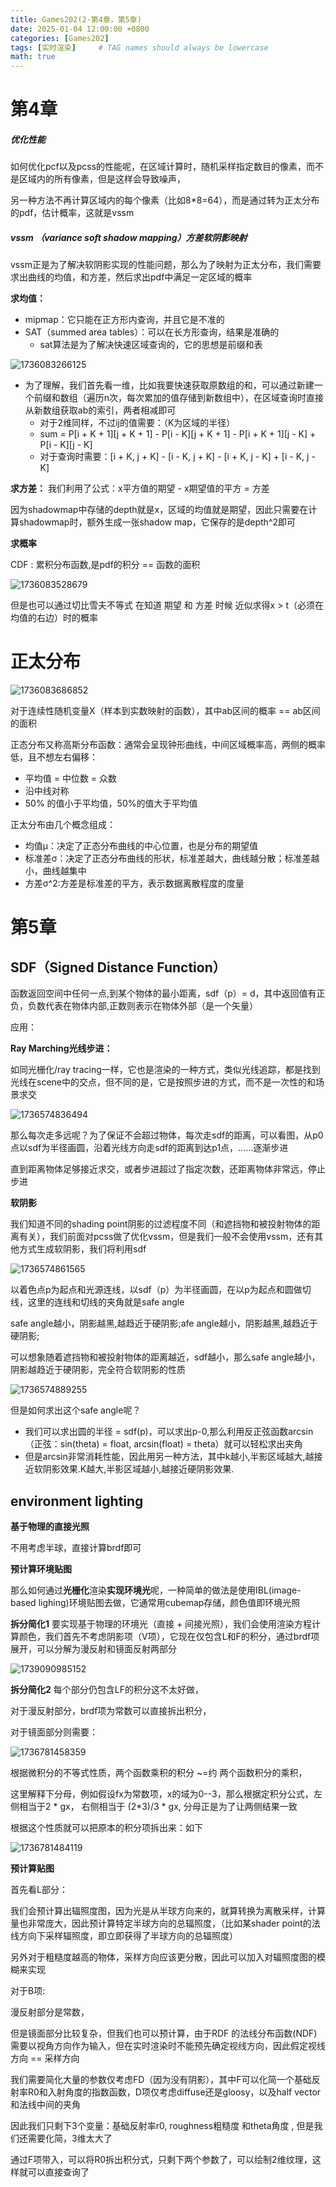 ```yaml
---
title: Games202(2·第4章，第5章)
date: 2025-01-04 12:00:00 +0800
categories: [Games202]
tags: [实时渲染]     # TAG names should always be lowercase
math: true
---
```

# 第4章

##### 优化性能

如何优化pcf以及pcss的性能呢，在区域计算时，随机采样指定数目的像素，而不是区域内的所有像素，但是这样会导致噪声，

另一种方法不再计算区域内的每个像素（比如8*8=64），而是通过转为正太分布的pdf，估计概率，这就是vssm

##### vssm （variance soft shadow mapping）方差软阴影映射

vssm正是为了解决软阴影实现的性能问题，那么为了映射为正太分布，我们需要求出曲线的均值，和方差，然后求出pdf中满足一定区域的概率

**求均值：**
* mipmap：它只能在正方形内查询，并且它是不准的
* SAT（summed area tables）：可以在长方形查询，结果是准确的
  * sat算法是为了解决快速区域查询的，它的思想是前缀和表

![1736083266125](/assets/img/blog/Games202/2d区域查询.png)

  * 为了理解，我们首先看一维，比如我要快速获取原数组的和，可以通过新建一个前缀和数组（遍历n次，每次累加的值存储到新数组中），在区域查询时直接从新数组获取ab的索引，两者相减即可
    * 对于2维同样，不过ij的值需要：（K为区域的半径）
    * sum = P[i + K + 1][j + K + 1] - P[i - K][j + K + 1] - P[i + K + 1][j - K] + P[i - K][j - K]
    * 对于查询时需要：[i + K, j + K] - [i - K, j + K] - [i + K, j - K] + [i - K, j - K]

**求方差：**
我们利用了公式：x平方值的期望 - x期望值的平方 = 方差

因为shadowmap中存储的depth就是x，区域的均值就是期望，因此只需要在计算shadowmap时，额外生成一张shadow map，它保存的是depth^2即可
  
**求概率**

CDF : 累积分布函数,是pdf的积分 == 函数的面积

![1736083528679](/assets/img/blog/Games202/切比雪夫不等式.png)

但是也可以通过切比雪夫不等式 在知道 期望 和 方差 时候 近似求得x > t（必须在均值的右边）时的概率

# 正太分布

![1736083686852](/assets/img/blog/Games202/正太分布图像.png)

对于连续性随机变量X（样本到实数映射的函数），其中ab区间的概率 == ab区间的面积

正态分布又称高斯分布函数：通常会呈现钟形曲线，中间区域概率高，两侧的概率低，且不想左右偏移：
* 平均值 = 中位数 = 众数
* 沿中线对称
* 50% 的值小于平均值，50%的值大于平均值

正太分布由几个概念组成：

* 均值μ：决定了正态分布曲线的中心位置，也是分布的期望值
* 标准差σ：决定了正态分布曲线的形状，标准差越大，曲线越分散；标准差越小，曲线越集中
* 方差σ^2:方差是标准差的平方，表示数据离散程度的度量

# 第5章

## SDF（Signed Distance Function）

函数返回空间中任何一点,到某个物体的最小距离，sdf（p）= d，其中返回值有正负，负数代表在物体内部,正数则表示在物体外部（是一个矢量）

应用：

**Ray Marching光线步进：**

如同光栅化/ray tracing一样，它也是渲染的一种方式，类似光线追踪，都是找到光线在scene中的交点，但不同的是，它是按照步进的方式，而不是一次性的和场景求交

![1736574836494](/assets/img/blog/Games202/ray%20marching.png)

那么每次走多远呢？为了保证不会超过物体，每次走sdf的距离，可以看图，从p0点以sdf为半径画圆，沿着光线方向走sdf的距离到达p1点，……逐渐步进

直到距离物体足够接近求交，或者步进超过了指定次数，还距离物体非常远，停止步进

**软阴影**

我们知道不同的shading point阴影的过滤程度不同（和遮挡物和被投射物体的距离有关），我们前面对pcss做了优化vssm，但是我们一般不会使用vssm，还有其他方式生成软阴影，我们将利用sdf

![1736574861565](/assets/img/blog/Games202/safe%20angle.png)

以着色点p为起点和光源连线，以sdf（p）为半径画圆，在以p为起点和圆做切线，这里的连线和切线的夹角就是safe angle

safe angle越小，阴影越黑,越趋近于硬阴影;afe angle越小，阴影越黑,越趋近于硬阴影;

可以想象随着遮挡物和被投射物体的距离越近，sdf越小，那么safe angle越小，阴影越趋近于硬阴影，完全符合软阴影的性质

![1736574889255](/assets/img/blog/Games202/计算safe%20angle.png)

但是如何求出这个safe angle呢？

* 我们可以求出圆的半径 = sdf(p)，可以求出p-0,那么利用反正弦函数arcsin（正弦：sin(theta) = float, arcsin(float) = theta）就可以轻松求出夹角
* 但是arcsin非常消耗性能，因此用另一种方法，其中k越小,半影区域越大,越接近软阴影效果.K越大,半影区域越小,越接近硬阴影效果.

## environment lighting
**基于物理的直接光照**

不用考虑半球，直接计算brdf即可

**预计算环境贴图**

那么如何通过**光栅化**渲染**实现环境光**呢，一种简单的做法是使用IBL(image-based lighing)环境贴图去做，它通常用cubemap存储，颜色值即环境光照

**拆分简化1**
要实现基于物理的环境光（直接 + 间接光照），我们会使用渲染方程计算颜色，我们首先不考虑阴影项（V项），它现在仅包含L和F的积分，通过brdf项展开，可以分解为漫反射和镜面反射两部分

![1739090985152](/assets/img/blog/Games202/拆分.png)

**拆分简化2**
每个部分仍包含LF的积分这不太好做，

对于漫反射部分，brdf项为常数可以直接拆出积分，

对于镜面部分则需要：

![1736781458359](/assets/img/blog/Games202/不等式.png)

根据微积分的不等式性质，两个函数乘积的积分 ~=约  两个函数积分的乘积，

这里解释下分母，例如假设fx为常数项，x的域为0--3，那么根据定积分公式，左侧相当于2 * gx， 右侧相当于 (2*3)/3 * gx, 分母正是为了让两侧结果一致

根据这个性质就可以把原本的积分项拆出来：如下

![1736781484119](/assets/img/blog/Games202/拆分的渲染方程.png)

**预计算贴图**

首先看L部分：

我们会预计算出辐照度图，因为光是从半球方向来的，就算转换为离散采样，计算量也非常庞大，因此预计算特定半球方向的总辐照度，（比如某shader point的法线方向下采样辐照度，即立即获得了半球方向的总辐照度）

另外对于粗糙度越高的物体，采样方向应该更分散，因此可以加入对辐照度图的模糊来实现

对于B项:

漫反射部分是常数，

但是镜面部分比较复杂，但我们也可以预计算，由于RDF 的法线分布函数(NDF)需要以视角方向作为输入，但在实时渲染时不能预先确定视线方向，因此假定视线方向 == 采样方向

我们需要简化大量的参数仅考虑FD（因为没有阴影），其中F可以化简一个基础反射率R0和入射角度的指数函数，D项仅考虑diffuse还是gloosy，以及half vector和法线中间的夹角

因此我们只剩下3个变量：基础反射率r0, roughness粗糙度 和theta角度 , 但是我们还需要化简，3维太大了
 
通过F项带入，可以将R0拆出积分式，只剩下两个参数了，可以绘制2维纹理，这样就可以直接查询了